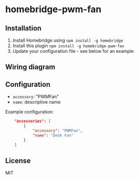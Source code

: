 # homebridge-pwm-fan

## Installation
1.	Install Homebridge using `npm install -g homebridge`
2.	Install this plugin `npm install -g homebridge-pwm-fan`
3.	Update your configuration file - see below for an example

## Wiring diagram

## Configuration
* `accessory`: "PWMFan"
* `name`: descriptive name

Example configuration:

```json
    "accessories": [
        {
            "accessory": "PWMFan",
            "name": "Desk Fan"
        }
    ]
```

## License

MIT

